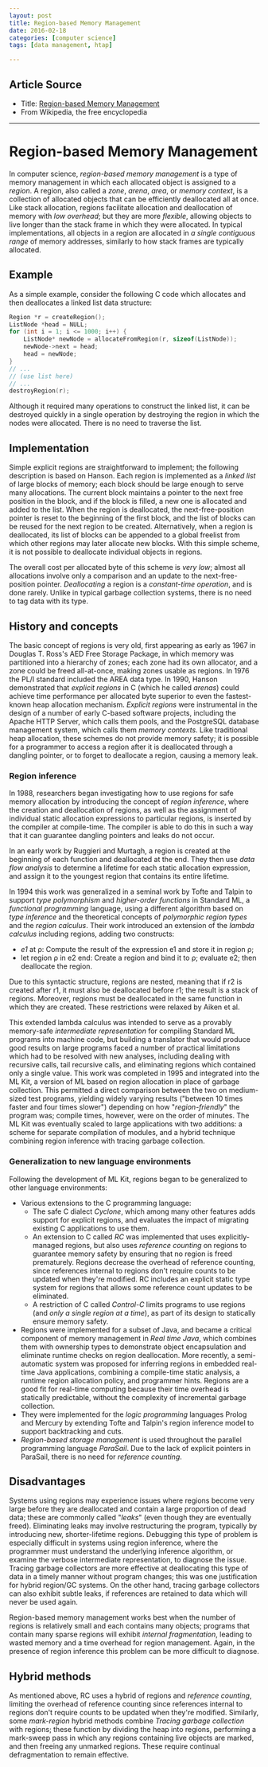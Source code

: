 ```yaml
---
layout: post
title: Region-based Memory Management
date: 2016-02-18
categories: [computer science]
tags: [data management, htap]

---
```


## Article Source
* Title: [Region-based Memory Management](https://en.wikipedia.org/wiki/Region-based_memory_management)
* From Wikipedia, the free encyclopedia

---

Region-based Memory Management
======================================

In computer science, *region-based memory management* is a type of memory management in which each allocated object is assigned to a *region*. A region, also called a *zone*, *arena*, *area*, or *memory context*, is a collection of allocated objects that can be efficiently deallocated all at once. Like stack allocation, regions facilitate allocation and deallocation of memory with *low overhead*; but they are more *flexible*, allowing objects to live longer than the stack frame in which they were allocated. In typical implementations, all objects in a region are allocated in *a single contiguous range* of memory addresses, similarly to how stack frames are typically allocated.

## Example

As a simple example, consider the following C code which allocates and then deallocates a linked list data structure:

```c
Region *r = createRegion();
ListNode *head = NULL;
for (int i = 1; i <= 1000; i++) {
    ListNode* newNode = allocateFromRegion(r, sizeof(ListNode));
    newNode->next = head;
    head = newNode;
}
// ...
// (use list here)
// ...
destroyRegion(r);
```

Although it required many operations to construct the linked list, it can be destroyed quickly in a single operation by destroying the region in which the nodes were allocated. There is no need to traverse the list.

## Implementation

Simple explicit regions are straightforward to implement; the following description is based on Hanson. Each region is implemented as a *linked list* of large blocks of memory; each block should be large enough to serve many allocations. The current block maintains a pointer to the next free position in the block, and if the block is filled, a new one is allocated and added to the list. When the region is deallocated, the next-free-position pointer is reset to the beginning of the first block, and the list of blocks can be reused for the next region to be created. Alternatively, when a region is deallocated, its list of blocks can be appended to a global freelist from which other regions may later allocate new blocks. With this simple scheme, it is not possible to deallocate individual objects in regions.

The overall cost per allocated byte of this scheme is *very low*; almost all allocations involve only a comparison and an update to the next-free-position pointer. *Deallocating* a region is a *constant-time operation*, and is done rarely. Unlike in typical garbage collection systems, there is no need to tag data with its type.

## History and concepts

The basic concept of regions is very old, first appearing as early as 1967 in Douglas T. Ross's AED Free Storage Package, in which memory was partitioned into a hierarchy of zones; each zone had its own allocator, and a zone could be freed all-at-once, making zones usable as regions. In 1976 the PL/I standard included the AREA data type. In 1990, Hanson demonstrated that *explicit regions* in C (which he called *arenas*) could achieve time performance per allocated byte superior to even the fastest-known heap allocation mechanism. *Explicit regions* were instrumental in the design of a number of early C-based software projects, including the Apache HTTP Server, which calls them pools, and the PostgreSQL database management system, which calls them *memory contexts*. Like traditional heap allocation, these schemes do not provide memory safety; it is possible for a programmer to access a region after it is deallocated through a dangling pointer, or to forget to deallocate a region, causing a memory leak.

### Region inference

In 1988, researchers began investigating how to use regions for safe memory allocation by introducing the concept of *region inference*, where the creation and deallocation of regions, as well as the assignment of individual static allocation expressions to particular regions, is inserted by the compiler at compile-time. The compiler is able to do this in such a way that it can guarantee dangling pointers and leaks do not occur.

In an early work by Ruggieri and Murtagh, a region is created at the beginning of each function and deallocated at the end. They then use *data flow analysis* to determine a lifetime for each static allocation expression, and assign it to the youngest region that contains its entire lifetime.

In 1994 this work was generalized in a seminal work by Tofte and Talpin to support *type polymorphism* and *higher-order functions* in Standard ML, a *functional programming* language, using a different algorithm based on *type inference* and the theoretical concepts of *polymorphic region types* and the *region calculus*. Their work introduced an extension of the *lambda calculus* including regions, adding two constructs:

* *e1* at ρ: Compute the result of the expression e1 and store it in region ρ;
* let region ρ in e2 end: Create a region and bind it to ρ; evaluate e2; then deallocate the region.

Due to this syntactic structure, regions are nested, meaning that if r2 is created after r1, it must also be deallocated before r1; the result is a stack of regions. Moreover, regions must be deallocated in the same function in which they are created. These restrictions were relaxed by Aiken et al.

This extended lambda calculus was intended to serve as a provably memory-safe *intermediate representation* for compiling Standard ML programs into machine code, but building a translator that would produce good results on large programs faced a number of practical limitations which had to be resolved with new analyses, including dealing with recursive calls, tail recursive calls, and eliminating regions which contained only a single value. This work was completed in 1995 and integrated into the ML Kit, a version of ML based on region allocation in place of garbage collection. This permitted a direct comparison between the two on medium-sized test programs, yielding widely varying results ("between 10 times faster and four times slower") depending on how "*region-friendly*" the program was; compile times, however, were on the order of minutes. The ML Kit was eventually scaled to large applications with two additions: a scheme for separate compilation of modules, and a hybrid technique combining region inference with tracing garbage collection.



### Generalization to new language environments

Following the development of ML Kit, regions began to be generalized to other language environments:

* Various extensions to the C programming language:
	* The safe C dialect *Cyclone*, which among many other features adds support for explicit regions, and evaluates the impact of migrating existing C applications to use them.
	* An extension to C called *RC* was implemented that uses explicitly-managed regions, but also uses *reference counting* on regions to guarantee memory safety by ensuring that no region is freed prematurely. Regions decrease the overhead of reference counting, since references internal to regions don't require counts to be updated when they're modified. RC includes an explicit static type system for regions that allows some reference count updates to be eliminated.
	* A restriction of C called *Control-C* limits programs to use regions (and *only a single region at a time*), as part of its design to statically ensure memory safety.
* Regions were implemented for a subset of Java, and became a critical component of memory management in *Real time Java*, which combines them with ownership types to demonstrate object encapsulation and eliminate runtime checks on region deallocation. More recently, a semi-automatic system was proposed for inferring regions in embedded real-time Java applications, combining a compile-time static analysis, a runtime region allocation policy, and programmer hints. Regions are a good fit for real-time computing because their time overhead is statically predictable, without the complexity of incremental garbage collection.
* They were implemented for the *logic programming* languages Prolog and Mercury by extending Tofte and Talpin's region inference model to support backtracking and cuts.
* *Region-based storage management* is used throughout the parallel programming language *ParaSail*. Due to the lack of explicit pointers in ParaSail, there is no need for *reference counting*.

## Disadvantages

Systems using regions may experience issues where regions become very large before they are deallocated and contain a large proportion of dead data; these are commonly called "*leaks*" (even though they are eventually freed). Eliminating leaks may involve restructuring the program, typically by introducing new, shorter-lifetime regions. Debugging this type of problem is especially difficult in systems using region inference, where the programmer must understand the underlying inference algorithm, or examine the verbose intermediate representation, to diagnose the issue. Tracing garbage collectors are more effective at deallocating this type of data in a timely manner without program changes; this was one justification for hybrid region/GC systems. On the other hand, tracing garbage collectors can also exhibit subtle leaks, if references are retained to data which will never be used again.

Region-based memory management works best when the number of regions is relatively small and each contains many objects; programs that contain many sparse regions will exhibit *internal fragmentation*, leading to wasted memory and a time overhead for region management. Again, in the presence of region inference this problem can be more difficult to diagnose.

## Hybrid methods

As mentioned above, RC uses a hybrid of regions and *reference counting*, limiting the overhead of reference counting since references internal to regions don't require counts to be updated when they're modified. Similarly, some *mark-region* hybrid methods combine *Tracing garbage collection* with regions; these function by dividing the heap into regions, performing a mark-sweep pass in which any regions containing live objects are marked, and then freeing any unmarked regions. These require continual defragmentation to remain effective.



















































